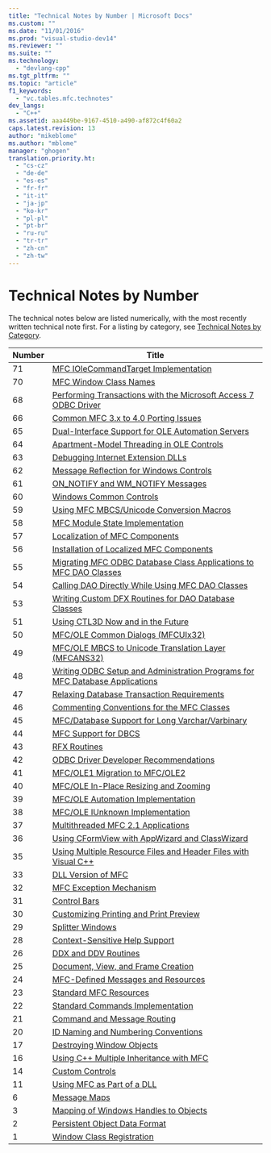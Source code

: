 ```yaml
---
title: "Technical Notes by Number | Microsoft Docs"
ms.custom: ""
ms.date: "11/01/2016"
ms.prod: "visual-studio-dev14"
ms.reviewer: ""
ms.suite: ""
ms.technology: 
  - "devlang-cpp"
ms.tgt_pltfrm: ""
ms.topic: "article"
f1_keywords: 
  - "vc.tables.mfc.technotes"
dev_langs: 
  - "C++"
ms.assetid: aaa449be-9167-4510-a490-af872c4f60a2
caps.latest.revision: 13
author: "mikeblome"
ms.author: "mblome"
manager: "ghogen"
translation.priority.ht: 
  - "cs-cz"
  - "de-de"
  - "es-es"
  - "fr-fr"
  - "it-it"
  - "ja-jp"
  - "ko-kr"
  - "pl-pl"
  - "pt-br"
  - "ru-ru"
  - "tr-tr"
  - "zh-cn"
  - "zh-tw"
---
```

# Technical Notes by Number
The technical notes below are listed numerically, with the most recently written technical note first. For a listing by category, see [Technical Notes by Category](../mfc/technical-notes-by-category.md).  
  
|Number|Title|  
|------------|-----------|  
|71|[MFC IOleCommandTarget Implementation](../mfc/tn071-mfc-iolecommandtarget-implementation.md)|  
|70|[MFC Window Class Names](../mfc/tn070-mfc-window-class-names.md)|  
|68|[Performing Transactions with the Microsoft Access 7 ODBC Driver](../mfc/tn068-performing-transactions-with-the-microsoft-access-7-odbc-driver.md)|  
|66|[Common MFC 3.x to 4.0 Porting Issues](../mfc/tn066-common-mfc-3-x-to-4-0-porting-issues.md)|  
|65|[Dual-Interface Support for OLE Automation Servers](../mfc/tn065-dual-interface-support-for-ole-automation-servers.md)|  
|64|[Apartment-Model Threading in OLE Controls](../mfc/tn064-apartment-model-threading-in-activex-controls.md)|  
|63|[Debugging Internet Extension DLLs](../mfc/tn063-debugging-internet-extension-dlls.md)|  
|62|[Message Reflection for Windows Controls](../mfc/tn062-message-reflection-for-windows-controls.md)|  
|61|[ON_NOTIFY and WM_NOTIFY Messages](../mfc/tn061-on-notify-and-wm-notify-messages.md)|  
|60|[Windows Common Controls](../mfc/tn060-the-new-windows-common-controls.md)|  
|59|[Using MFC MBCS/Unicode Conversion Macros](../mfc/tn059-using-mfc-mbcs-unicode-conversion-macros.md)|  
|58|[MFC Module State Implementation](../mfc/tn058-mfc-module-state-implementation.md)|  
|57|[Localization of MFC Components](../mfc/tn057-localization-of-mfc-components.md)|  
|56|[Installation of Localized MFC Components](../mfc/tn056-installation-of-localized-mfc-components.md)|  
|55|[Migrating MFC ODBC Database Class Applications to MFC DAO Classes](../mfc/tn055-migrating-mfc-odbc-database-class-applications-to-mfc-dao-classes.md)|  
|54|[Calling DAO Directly While Using MFC DAO Classes](../mfc/tn054-calling-dao-directly-while-using-mfc-dao-classes.md)|  
|53|[Writing Custom DFX Routines for DAO Database Classes](../mfc/tn053-custom-dfx-routines-for-dao-database-classes.md)|  
|51|[Using CTL3D Now and in the Future](../mfc/tn051-using-ctl3d-now-and-in-the-future.md)|  
|50|[MFC/OLE Common Dialogs (MFCUIx32)](../mfc/tn050-mfc-ole-common-dialogs-mfcuix32.md)|  
|49|[MFC/OLE MBCS to Unicode Translation Layer (MFCANS32)](../mfc/tn049-mfc-ole-mbcs-to-unicode-translation-layer-mfcans32.md)|  
|48|[Writing ODBC Setup and Administration Programs for MFC Database Applications](../mfc/tn048-writing-odbc-setup-and-administration-programs.md)|  
|47|[Relaxing Database Transaction Requirements](../mfc/tn047-relaxing-database-transaction-requirements.md)|  
|46|[Commenting Conventions for the MFC Classes](../mfc/tn046-commenting-conventions-for-the-mfc-classes.md)|  
|45|[MFC/Database Support for Long Varchar/Varbinary](../mfc/tn045-mfc-database-support-for-long-varchar-varbinary.md)|  
|44|[MFC Support for DBCS](../mfc/tn044-mfc-support-for-dbcs.md)|  
|43|[RFX Routines](../mfc/tn043-rfx-routines.md)|  
|42|[ODBC Driver Developer Recommendations](../mfc/tn042-odbc-driver-developer-recommendations.md)|  
|41|[MFC/OLE1 Migration to MFC/OLE2](../mfc/tn041-mfc-ole1-migration-to-mfc-ole-2.md)|  
|40|[MFC/OLE In-Place Resizing and Zooming](../mfc/tn040-mfc-ole-in-place-resizing-and-zooming.md)|  
|39|[MFC/OLE Automation Implementation](../mfc/tn039-mfc-ole-automation-implementation.md)|  
|38|[MFC/OLE IUnknown Implementation](../mfc/tn038-mfc-ole-iunknown-implementation.md)|  
|37|[Multithreaded MFC 2.1 Applications](../mfc/tn037-multithreaded-mfc-2-1-applications.md)|  
|36|[Using CFormView with AppWizard and ClassWizard](../mfc/tn036-using-cformview-with-appwizard-and-classwizard.md)|  
|35|[Using Multiple Resource Files and Header Files with Visual C++](../mfc/tn035-using-multiple-resource-files-and-header-files-with-visual-cpp.md)|  
|33|[DLL Version of MFC](../mfc/tn033-dll-version-of-mfc.md)|  
|32|[MFC Exception Mechanism](../mfc/tn032-mfc-exception-mechanism.md)|  
|31|[Control Bars](../mfc/tn031-control-bars.md)|  
|30|[Customizing Printing and Print Preview](../mfc/tn030-customizing-printing-and-print-preview.md)|  
|29|[Splitter Windows](../mfc/tn029-splitter-windows.md)|  
|28|[Context-Sensitive Help Support](../mfc/tn028-context-sensitive-help-support.md)|  
|26|[DDX and DDV Routines](../mfc/tn026-ddx-and-ddv-routines.md)|  
|25|[Document, View, and Frame Creation](../mfc/tn025-document-view-and-frame-creation.md)|  
|24|[MFC-Defined Messages and Resources](../mfc/tn024-mfc-defined-messages-and-resources.md)|  
|23|[Standard MFC Resources](../mfc/tn023-standard-mfc-resources.md)|  
|22|[Standard Commands Implementation](../mfc/tn022-standard-commands-implementation.md)|  
|21|[Command and Message Routing](../mfc/tn021-command-and-message-routing.md)|  
|20|[ID Naming and Numbering Conventions](../mfc/tn020-id-naming-and-numbering-conventions.md)|  
|17|[Destroying Window Objects](../mfc/tn017-destroying-window-objects.md)|  
|16|[Using C++ Multiple Inheritance with MFC](../mfc/tn016-using-cpp-multiple-inheritance-with-mfc.md)|  
|14|[Custom Controls](../mfc/tn014-custom-controls.md)|  
|11|[Using MFC as Part of a DLL](../mfc/tn011-using-mfc-as-part-of-a-dll.md)|  
|6|[Message Maps](../mfc/tn006-message-maps.md)|  
|3|[Mapping of Windows Handles to Objects](../mfc/tn003-mapping-of-windows-handles-to-objects.md)|  
|2|[Persistent Object Data Format](../mfc/tn002-persistent-object-data-format.md)|  
|1|[Window Class Registration](../mfc/tn001-window-class-registration.md)
